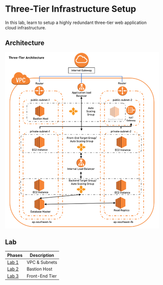 # Three-Tier Infrastructure Setup
In this lab, learn to setup a highly redundant three-tier web application cloud infrastructure.


## Architecture 
<p align="center">
  <img src="https://github.com/ravensp93/aws-three-tier-web/blob/master/blob/aws-poc-1-arch.PNG">
</p>

## Lab
Phases | Description
------------ | -------------
[Lab 1](https://github.com/ravensp93/aws-three-tier-web/blob/master/Lab%201/readme.md) | VPC & Subnets 
[Lab 2](https://github.com/ravensp93/aws-three-tier-web/blob/master/Lab%202/readme.md)  | Bastion Host 
[Lab 3](https://github.com/ravensp93/aws-three-tier-web/blob/master/Lab%203/readme.md)  | Front-End Tier

